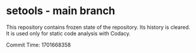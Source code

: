 # setools - main branch

This repository contains frozen state of the repository.
Its history is cleared. It is used only for static code
analysis with Codacy.

Commit Time: 1701668358